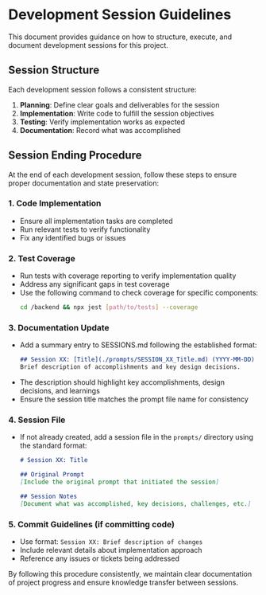 # Development Session Guidelines

This document provides guidance on how to structure, execute, and document development sessions for this project.

## Session Structure

Each development session follows a consistent structure:

1. **Planning**: Define clear goals and deliverables for the session
2. **Implementation**: Write code to fulfill the session objectives
3. **Testing**: Verify implementation works as expected
4. **Documentation**: Record what was accomplished

## Session Ending Procedure

At the end of each development session, follow these steps to ensure proper documentation and state preservation:

### 1. Code Implementation
- Ensure all implementation tasks are completed
- Run relevant tests to verify functionality
- Fix any identified bugs or issues

### 2. Test Coverage
- Run tests with coverage reporting to verify implementation quality
- Address any significant gaps in test coverage
- Use the following command to check coverage for specific components:
  ```bash
  cd /backend && npx jest [path/to/tests] --coverage
  ```

### 3. Documentation Update
- Add a summary entry to SESSIONS.md following the established format:
  ```markdown
  ## Session XX: [Title](./prompts/SESSION_XX_Title.md) (YYYY-MM-DD)
  Brief description of accomplishments and key design decisions.
  ```
- The description should highlight key accomplishments, design decisions, and learnings
- Ensure the session title matches the prompt file name for consistency

### 4. Session File
- If not already created, add a session file in the `prompts/` directory using the standard format:
  ```markdown
  # Session XX: Title
  
  ## Original Prompt
  [Include the original prompt that initiated the session]
  
  ## Session Notes
  [Document what was accomplished, key decisions, challenges, etc.]
  ```

### 5. Commit Guidelines (if committing code)
- Use format: `Session XX: Brief description of changes`
- Include relevant details about implementation approach
- Reference any issues or tickets being addressed

By following this procedure consistently, we maintain clear documentation of project progress and ensure knowledge transfer between sessions.